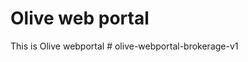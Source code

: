 # Olive web portal

This is Olive webportal
#   o l i v e - w e b p o r t a l - b r o k e r a g e - v 1  
 